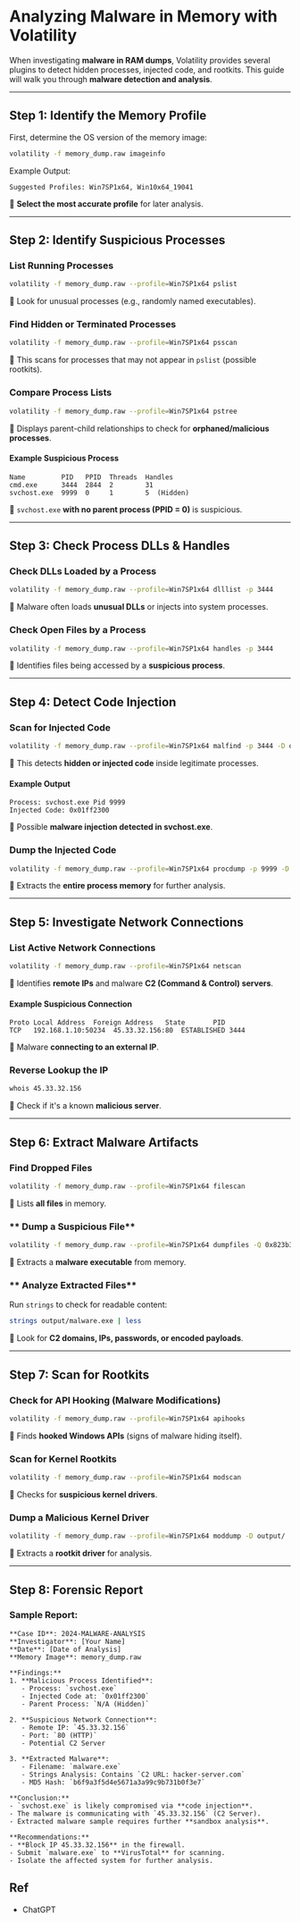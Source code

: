 # Analyzing Malware in Memory with Volatility

When investigating **malware in RAM dumps**, Volatility provides several plugins to detect hidden processes, injected code, and rootkits. This guide will walk you through **malware detection and analysis**.

---

## **Step 1: Identify the Memory Profile**
First, determine the OS version of the memory image:
```bash
volatility -f memory_dump.raw imageinfo
```
Example Output:
```
Suggested Profiles: Win7SP1x64, Win10x64_19041
```
🔹 **Select the most accurate profile** for later analysis.

---

## **Step 2: Identify Suspicious Processes**

### **List Running Processes**
```bash
volatility -f memory_dump.raw --profile=Win7SP1x64 pslist
```
🔹 Look for unusual processes (e.g., randomly named executables).

### **Find Hidden or Terminated Processes**
```bash
volatility -f memory_dump.raw --profile=Win7SP1x64 psscan
```
🔹 This scans for processes that may not appear in `pslist` (possible rootkits).

### **Compare Process Lists**
```bash
volatility -f memory_dump.raw --profile=Win7SP1x64 pstree
```
🔹 Displays parent-child relationships to check for **orphaned/malicious processes**.

#### **Example Suspicious Process**
```
Name         PID   PPID  Threads  Handles
cmd.exe      3444  2844  2        31
svchost.exe  9999  0     1        5  (Hidden)
```
🔹 `svchost.exe` **with no parent process (PPID = 0)** is suspicious.

---

## **Step 3: Check Process DLLs & Handles**
### **Check DLLs Loaded by a Process**
```bash
volatility -f memory_dump.raw --profile=Win7SP1x64 dlllist -p 3444
```
🔹 Malware often loads **unusual DLLs** or injects into system processes.

### **Check Open Files by a Process**
```bash
volatility -f memory_dump.raw --profile=Win7SP1x64 handles -p 3444
```
🔹 Identifies files being accessed by a **suspicious process**.

---

## **Step 4: Detect Code Injection**
### **Scan for Injected Code**
```bash
volatility -f memory_dump.raw --profile=Win7SP1x64 malfind -p 3444 -D output/
```
🔹 This detects **hidden or injected code** inside legitimate processes.

#### **Example Output**
```
Process: svchost.exe Pid 9999
Injected Code: 0x01ff2300
```
🔹 Possible **malware injection detected in svchost.exe**.

### **Dump the Injected Code**
```bash
volatility -f memory_dump.raw --profile=Win7SP1x64 procdump -p 9999 -D output/
```
🔹 Extracts the **entire process memory** for further analysis.

---

## **Step 5: Investigate Network Connections**
### **List Active Network Connections**
```bash
volatility -f memory_dump.raw --profile=Win7SP1x64 netscan
```
🔹 Identifies **remote IPs** and malware **C2 (Command & Control) servers**.

#### **Example Suspicious Connection**
```
Proto Local Address  Foreign Address   State       PID
TCP   192.168.1.10:50234  45.33.32.156:80  ESTABLISHED 3444
```
🔹 Malware **connecting to an external IP**.

### **Reverse Lookup the IP**
```bash
whois 45.33.32.156
```
🔹 Check if it's a known **malicious server**.

---

## **Step 6: Extract Malware Artifacts**
### **Find Dropped Files**
```bash
volatility -f memory_dump.raw --profile=Win7SP1x64 filescan
```
🔹 Lists **all files** in memory.

### ** Dump a Suspicious File**
```bash
volatility -f memory_dump.raw --profile=Win7SP1x64 dumpfiles -Q 0x823b3d98 -D output/
```
🔹 Extracts a **malware executable** from memory.

### ** Analyze Extracted Files**
Run `strings` to check for readable content:
```bash
strings output/malware.exe | less
```
🔹 Look for **C2 domains, IPs, passwords, or encoded payloads**.

---

## **Step 7: Scan for Rootkits**
### **Check for API Hooking (Malware Modifications)**
```bash
volatility -f memory_dump.raw --profile=Win7SP1x64 apihooks
```
🔹 Finds **hooked Windows APIs** (signs of malware hiding itself).

### **Scan for Kernel Rootkits**
```bash
volatility -f memory_dump.raw --profile=Win7SP1x64 modscan
```
🔹 Checks for **suspicious kernel drivers**.

### **Dump a Malicious Kernel Driver**
```bash
volatility -f memory_dump.raw --profile=Win7SP1x64 moddump -D output/
```
🔹 Extracts a **rootkit driver** for analysis.

---

## **Step 8: Forensic Report**

### **Sample Report:**
```
**Case ID**: 2024-MALWARE-ANALYSIS
**Investigator**: [Your Name]
**Date**: [Date of Analysis]
**Memory Image**: memory_dump.raw

**Findings:**
1. **Malicious Process Identified**:
   - Process: `svchost.exe`
   - Injected Code at: `0x01ff2300`
   - Parent Process: `N/A (Hidden)`

2. **Suspicious Network Connection**:
   - Remote IP: `45.33.32.156`
   - Port: `80 (HTTP)`
   - Potential C2 Server

3. **Extracted Malware**:
   - Filename: `malware.exe`
   - Strings Analysis: Contains `C2 URL: hacker-server.com`
   - MD5 Hash: `b6f9a3f5d4e5671a3a99c9b731b0f3e7`

**Conclusion:**
- `svchost.exe` is likely compromised via **code injection**.
- The malware is communicating with `45.33.32.156` (C2 Server).
- Extracted malware sample requires further **sandbox analysis**.

**Recommendations:**
- **Block IP 45.33.32.156** in the firewall.
- Submit `malware.exe` to **VirusTotal** for scanning.
- Isolate the affected system for further analysis.
```

## Ref

- ChatGPT